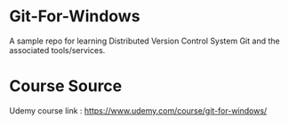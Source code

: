 # Git-For-Windows
A sample repo for learning Distributed Version Control System Git and the associated tools/services.

# Course Source
Udemy course link : https://www.udemy.com/course/git-for-windows/ 
